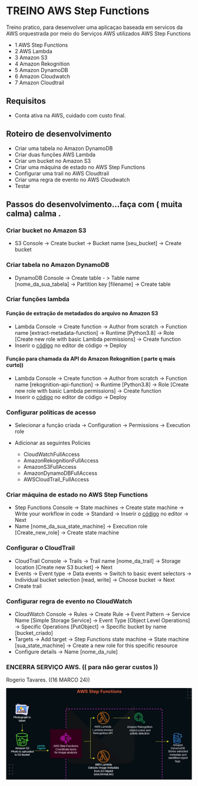 # TREINO  AWS Step Functions 


Treino pratico, para desenvolver uma aplicaçao baseada em servicos  da
AWS orquestrada por meio do  Serviços AWS utilizados 
AWS Step Functions

- 1 AWS Step Functions
- 2 AWS Lambda
- 3 Amazon S3
- 4 Amazon Rekognition
- 5 Amazon DynamoDB
- 6 Amazon Cloudwatch
- 7 Amazon Cloudtrail

## Requisitos

- Conta ativa na AWS, cuidado com custo final.


## Roteiro de desenvolvimento

- Criar uma tabela no Amazon DynamoDB
- Criar duas funções AWS Lambda
- Criar um bucket no Amazon S3
- Criar uma máquina de estado no AWS Step Functions
- Configurar uma trail no AWS Cloudtrail
- Criar uma regra de evento no AWS Cloudwatch
- Testar

## Passos do desenvolvimento...faça com ( muita calma) calma .


### Criar bucket no Amazon S3

- S3 Console -> Create bucket -> Bucket name [seu_bucket] -> Create bucket 

### Criar tabela no Amazon DynamoDB

 - DynamoDB Console -> Create table - > Table name [nome_da_sua_tabela] -> Partition key [filename] -> Create table

### Criar funções lambda

#### Função de extração de metadados do arquivo no Amazon S3

 - Lambda Console -> Create function -> Author from scratch -> Function name [extract-metadata-function] -> Runtime [Python3.8] -> Role [Create new role with basic Lambda permissions] -> Create function
 - Inserir o [código](src/lambda_file_metadata.py) no editor de código -> Deploy

#### Função para chamada da API do Amazon Rekognition  ( parte q mais curto)) 

- Lambda Console -> Create function -> Author from scratch -> Function name [rekognition-api-function] -> Runtime [Python3.8] -> Role [Create new role with basic Lambda permissions] -> Create function
 - Inserir o [código](src/lambda_rekognition_api.py) no editor de código -> Deploy

### Configurar políticas de acesso

- Selecionar a função criada -> Configuration -> Permissions -> Execution role 
- Adicionar as seguintes Policies

  - CloudWatchFullAccess
  - AmazonRekognitionFullAccess
  - AmazonS3FullAccess
  - AmazonDynamoDBFullAccess
  - AWSCloudTrail_FullAccess 

### Criar máquina de estado no AWS Step Functions    

 - Step Functions Console -> State machines -> Create state machine -> Write your workflow in code -> Standard -> Inserir o [código](src/state_machine.json) no editor -> Next
 - Name [nome_da_sua_state_machine] -> Execution role [Create_new_role] -> Create state machine

### Configurar o CloudTrail

 - CloudTrail Console -> Trails -> Trail name [nome_da_trail] -> Storage location [Create new S3 bucket] -> Next
 - Events -> Event type -> Data events -> Switch to basic event selectors -> Individual bucket selection [read, write] -> Choose bucket -> Next
 - Create trail

### Configurar regra de evento no CloudWatch

 - CloudWatch Console -> Rules -> Create Rule -> Event Pattern -> Service Name [Simple Storage Service] -> Event Type [Object Level Operations] -> Specific Operations [PutObject] -> Specific bucket by name [bucket_criado]
 - Targets -> Add target -> Step Functions state machine -> State machine [sua_state_machine] -> Create a new role for this specific resource
 - Configure details -> Name [nome_da_rule]

### ENCERRA SERVIÇO AWS. (( para não gerar custos ))

Rogerio Tavares.  ((16 MARCO 24)) 

![diagrama arquitetura 2.jpg ](diagrama%20arquitetura%202.jpg)